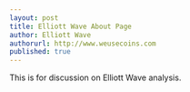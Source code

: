 ```yaml
---
layout: post
title: Elliott Wave About Page
author: Elliott Wave
authorurl: http://www.weusecoins.com
published: true
---
```


This is for discussion on Elliott Wave analysis.
